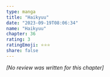 ```yaml
---
type: manga
title: "Haikyuu"
date: "2023-09-19T08:06:34"
name: "Haikyuu"
chapter: 36
rating: 3
ratingEmoji: ⭐️⭐️⭐️
share: false
---
```


_[No review was written for this chapter]_
